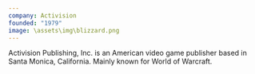 ```yaml
---
company: Activision
founded: "1979"
image: \assets\img\blizzard.png
---
```

<!-- activision.md -->
 Activision Publishing, Inc. is an American video game publisher based in Santa Monica, California. Mainly known for World of Warcraft.
